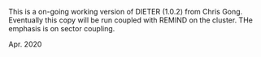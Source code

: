This is a on-going working version of DIETER (1.0.2) from Chris Gong. 
Eventually this copy will be run coupled with REMIND on the cluster. THe emphasis is on sector coupling. 


Apr. 2020
